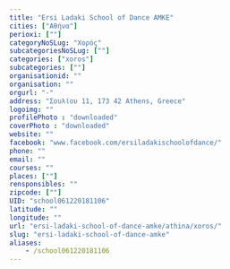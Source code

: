 ```yaml
---
title: "Ersi Ladaki School of Dance ΑΜΚΕ"
cities: ["Αθήνα"]
perioxi: [""]
categoryNoSLug: "Χορός"
subcategoriesNoSLug: [""]
categories: ["xoros"]
subcategories: [""]
organisationid: ""
organisation: ""
orgurl: "-"
address: "Σουλίου 11, 173 42 Athens, Greece"
logoimg: ""
profilePhoto : "downloaded"
coverPhoto : "downloaded"
website: ""
facebook: "www.facebook.com/ersiladakischoolofdance/"
phone: ""
email: ""
courses: ""
places: [""]
rensponsibles: ""
zipcode: [""]
UID: "school061220181106"
latitude: ""
longitude: ""
url: "ersi-ladaki-school-of-dance-amke/athina/xoros/"
slug: "ersi-ladaki-school-of-dance-amke"
aliases:
    - /school061220181106
---
```





